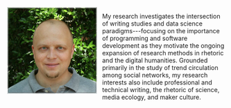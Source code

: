 <img src="./images/headshot1_medium.jpg" align="left" style="display:inline;margin:2px 12px 0px 0px;"/>

My research investigates the intersection of writing studies and data science paradigms---focusing on the importance of programming and software development as they motivate the ongoing expansion of research methods in rhetoric and the digital humanities. Grounded primarily in the study of trend circulation among social networks, my research interests also include professional and technical writing, the rhetoric of science, media ecology, and maker culture.

